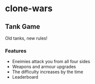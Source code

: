 # clone-wars

## Tank Game

Old tanks, new rules!

### Features

- Eneimies attack you from all four sides
- Weapons and armour upgrades
- The difficulty increases by the time
- Leaderboard
